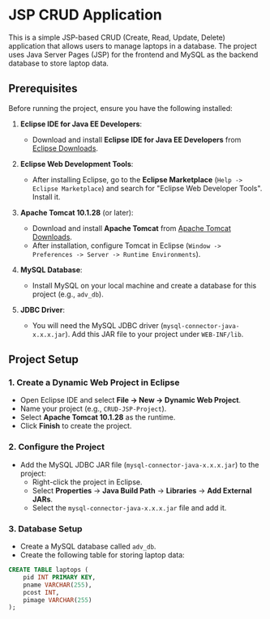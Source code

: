 # JSP CRUD Application

This is a simple JSP-based CRUD (Create, Read, Update, Delete) application that allows users to manage laptops in a database. The project uses Java Server Pages (JSP) for the frontend and MySQL as the backend database to store laptop data.

## Prerequisites

Before running the project, ensure you have the following installed:

1. **Eclipse IDE for Java EE Developers**:
   - Download and install **Eclipse IDE for Java EE Developers** from [Eclipse Downloads](https://www.eclipse.org/downloads/).
   
2. **Eclipse Web Development Tools**:
   - After installing Eclipse, go to the **Eclipse Marketplace** (`Help -> Eclipse Marketplace`) and search for "Eclipse Web Developer Tools". Install it.

3. **Apache Tomcat 10.1.28** (or later):
   - Download and install **Apache Tomcat** from [Apache Tomcat Downloads](https://tomcat.apache.org/download-10.cgi).
   - After installation, configure Tomcat in Eclipse (`Window -> Preferences -> Server -> Runtime Environments`).

4. **MySQL Database**:
   - Install MySQL on your local machine and create a database for this project (e.g., `adv_db`).

5. **JDBC Driver**:
   - You will need the MySQL JDBC driver (`mysql-connector-java-x.x.x.jar`). Add this JAR file to your project under `WEB-INF/lib`.

## Project Setup

### 1. Create a Dynamic Web Project in Eclipse

- Open Eclipse IDE and select **File -> New -> Dynamic Web Project**.
- Name your project (e.g., `CRUD-JSP-Project`).
- Select **Apache Tomcat 10.1.28** as the runtime.
- Click **Finish** to create the project.

### 2. Configure the Project

- Add the MySQL JDBC JAR file (`mysql-connector-java-x.x.x.jar`) to the project:
  - Right-click the project in Eclipse.
  - Select **Properties** -> **Java Build Path** -> **Libraries** -> **Add External JARs**.
  - Select the `mysql-connector-java-x.x.x.jar` file and add it.

### 3. Database Setup

- Create a MySQL database called `adv_db`.
- Create the following table for storing laptop data:

```sql
CREATE TABLE laptops (
    pid INT PRIMARY KEY,
    pname VARCHAR(255),
    pcost INT,
    pimage VARCHAR(255)
);



